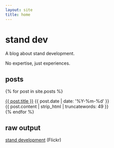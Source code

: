 ```yaml
---
layout: site
title: home
---
```


# stand dev

A blog about stand development.

No expertise, just experiences.

## posts

{% for post in site.posts %}
  <div>
    <a class="post-link" href="{{ post.url }}">{{ post.title }}</a>
    {{ post.date | date: '%Y-%m-%d' }}
    <div class="excerpt" data-href="{{ post.url }}">
      {{ post.content | strip_html | truncatewords: 49 }}
    </div>
  </div>
{% endfor %}

## raw output

 [stand development](https://www.flickr.com/search/?tags=standdevelopment&sort=date-posted-desc&user_id=48024574%40N00) (Flickr)

